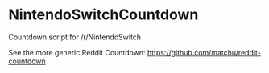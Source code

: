 # NintendoSwitchCountdown
Countdown script for /r/NintendoSwitch

See the more generic Reddit Countdown:
https://github.com/matchu/reddit-countdown

